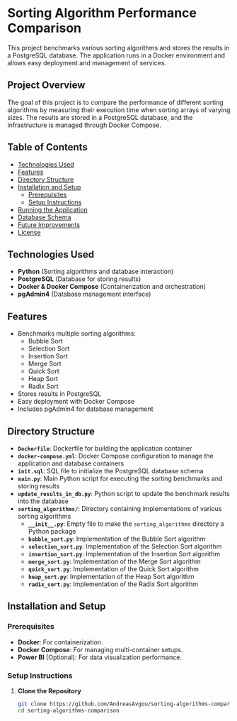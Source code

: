 # Sorting Algorithm Performance Comparison

This project benchmarks various sorting algorithms and stores the results in a PostgreSQL database. The application runs in a Docker environment and allows easy deployment and management of services.

## Project Overview

The goal of this project is to compare the performance of different sorting algorithms by measuring their execution time when sorting arrays of varying sizes. The results are stored in a PostgreSQL database, and the infrastructure is managed through Docker Compose.

## Table of Contents

- [Technologies Used](#technologies-used)
- [Features](#features)
- [Directory Structure](#directory-structure)
- [Installation and Setup](#installation-and-setup)
  - [Prerequisites](#prerequisites)
  - [Setup Instructions](#setup-instructions)
- [Running the Application](#running-the-application)
- [Database Schema](#database-schema)
- [Future Improvements](#future-improvements)
- [License](#license)

## Technologies Used

- **Python** (Sorting algorithms and database interaction)
- **PostgreSQL** (Database for storing results)
- **Docker & Docker Compose** (Containerization and orchestration)
- **pgAdmin4** (Database management interface)

## Features

- Benchmarks multiple sorting algorithms:
  - Bubble Sort
  - Selection Sort
  - Insertion Sort
  - Merge Sort
  - Quick Sort
  - Heap Sort
  - Radix Sort
- Stores results in PostgreSQL
- Easy deployment with Docker Compose
- Includes pgAdmin4 for database management


## Directory Structure

- **`Dockerfile`**: Dockerfile for building the application container
- **`docker-compose.yml`**: Docker Compose configuration to manage the application and database containers
- **`init.sql`**: SQL file to initialize the PostgreSQL database schema
- **`main.py`**: Main Python script for executing the sorting benchmarks and storing results
- **`update_results_in_db.py`**: Python script to update the benchmark results into the database
- **`sorting_algorithms/`**: Directory containing implementations of various sorting algorithms
  - **`__init__.py`**: Empty file to make the `sorting_algorithms` directory a Python package
  - **`bubble_sort.py`**: Implementation of the Bubble Sort algorithm
  - **`selection_sort.py`**: Implementation of the Selection Sort algorithm
  - **`insertion_sort.py`**: Implementation of the Insertion Sort algorithm
  - **`merge_sort.py`**: Implementation of the Merge Sort algorithm
  - **`quick_sort.py`**: Implementation of the Quick Sort algorithm
  - **`heap_sort.py`**: Implementation of the Heap Sort algorithm
  - **`radix_sort.py`**: Implementation of the Radix Sort algorithm

## Installation and Setup

### Prerequisites

- **Docker**: For containerization.
- **Docker Compose**: For managing multi-container setups.
- **Power BI** (Optional): For data visualization performance.

### Setup Instructions

1. **Clone the Repository**
   ```bash
   git clone https://github.com/AndreasAvgou/sorting-algorithms-comparison.git
   cd sorting-algorithms-comparison

